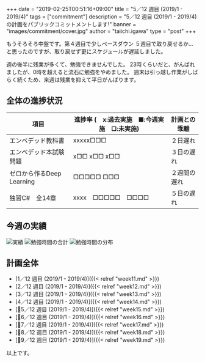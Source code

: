 +++
date = "2019-02-25T00:51:16+09:00"
title = "5／12 週目 (2019/1 - 2019/4)"
tags = ["commitment"]
description = "5／12 週目 (2019/1 - 2019/4)の計画をパブリックコミットメントします!"
banner = "images/commitment/cover.jpg"
author = "taiichi.igawa"
type = "post"
+++

もうそろそろ中盤です。第４週目で少しペースダウン
５週目で取り戻せるか...
と思ったのですが、取り戻せず更にスケジュールが遅延しました。

週の後半に残業が多くて、勉強できませんでした。
23時くらいだと、がんばれましたが、0時を超えると流石に勉強をやめました。
週末は引っ越し作業がしばらく続くため、来週は残業を抑えて平日がんばります。

<!-- more -->

## 全体の進捗状況

| 項目                  | 進捗率 (　x:過去実施　■:今週実施　□:未実施) | 計画との乖離 |
|---------------------|----------------------------|--------|
| エンベデッド教科書           | xxxxx□□□                   | ２日遅れ   |
| エンベデッド本試験問題         | x□□ x□□ x□□                | ３日の遅れ  |
| ゼロから作るDeep Learning | □□□□□ □□□                  | ２週間の遅れ |
| 独習C\#　全14章          | xxxx　□□□□□　□□□□            | ５日の遅れ  |

## 今週の実績
![実績](/images/commitment/week15/week15_done.JPG)
![勉強時間の合計](/images/commitment/week15/week15_circle.png)
![勉強時間の分布](/images/commitment/week15/week15_chart.png)

## 計画全体
* [1／12 週目 (2019/1 - 2019/4)]({{< relref "week11.md" >}})
* [2／12 週目 (2019/1 - 2019/4)]({{< relref "week12.md" >}})
* [3／12 週目 (2019/1 - 2019/4)]({{< relref "week13.md" >}})
* [4／12 週目 (2019/1 - 2019/4)]({{< relref "week14.md" >}})
* [5／12 週目 (2019/1 - 2019/4)]({{< relref "week15.md" >}})
* [6／12 週目 (2019/1 - 2019/4)]({{< relref "week16.md" >}})
* [7／12 週目 (2019/1 - 2019/4)]({{< relref "week17.md" >}})
* [8／12 週目 (2019/1 - 2019/4)]({{< relref "week18.md" >}})
* [9／12 週目 (2019/1 - 2019/4)]({{< relref "week19.md" >}})

以上です。
